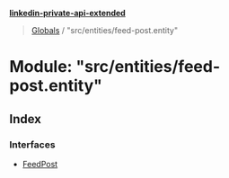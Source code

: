 **[linkedin-private-api-extended](../README.md)**

> [Globals](../globals.md) / "src/entities/feed-post.entity"

# Module: "src/entities/feed-post.entity"

## Index

### Interfaces

* [FeedPost](../interfaces/_src_entities_feed_post_entity_.feedpost.md)

